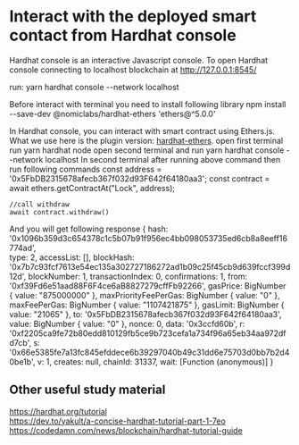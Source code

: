 #  Interact with the deployed smart contact from Hardhat console
Hardhat console is an interactive Javascript console.
To open Hardhat console connecting to localhost blockchain at 
http://127.0.0.1:8545/

run:
	yarn hardhat console --network localhost

Before interact with terminal you need to install following library
	npm install --save-dev @nomiclabs/hardhat-ethers 'ethers@^5.0.0'

In Hardhat console, you can interact with smart contract using Ethers.js. What we use here is the plugin version: [hardhat-ethers](https://hardhat.org/hardhat-runner/plugins/nomiclabs-hardhat-ethers).
open first terminal run 
	yarn hardhat node
open second terminal and run
	yarn hardhat console --network localhost
In second terminal after running above command then run following commands
	const address = '0x5FbDB2315678afecb367f032d93F642f64180aa3';
	const contract = await ethers.getContractAt("Lock", address);

	//call withdraw
	await contract.withdraw()

And you will get following response
	{
	hash: '0x1096b359d3c654378c1c5b07b91f956ec4bb098053735ed6cb8a8eeff16774ad',     
	type: 2,
	accessList: [],
	blockHash: '0x7b7c93fcf7613e54ec135a302727186272ad1b09c25f45cb9d639fccf399d12d',
	blockNumber: 1,
	transactionIndex: 0,
	confirmations: 1,
	from: '0xf39Fd6e51aad88F6F4ce6aB8827279cffFb92266',
	gasPrice: BigNumber { value: "875000000" },
	maxPriorityFeePerGas: BigNumber { value: "0" },
	maxFeePerGas: BigNumber { value: "1107421875" },
	gasLimit: BigNumber { value: "21065" },
	to: '0x5FbDB2315678afecb367f032d93F642f64180aa3',
	value: BigNumber { value: "0" },
	nonce: 0,
	data: '0x3ccfd60b',
	r: '0xf2205ca9fe72b80edd810129fb5ce9b723cefa1a734f96a65eb34aa972dfd7cb',
	s: '0x66e5385fe7a13fc845efddece6b39297040b49c31dd6e75703d0bb7b2d40be1b',
	v: 1,
	creates: null,
	chainId: 31337,
	wait: [Function (anonymous)]
	}


## Other useful study material
https://hardhat.org/tutorial <br/>
https://dev.to/yakult/a-concise-hardhat-tutorial-part-1-7eo <br/>
https://codedamn.com/news/blockchain/hardhat-tutorial-guide
	
	
